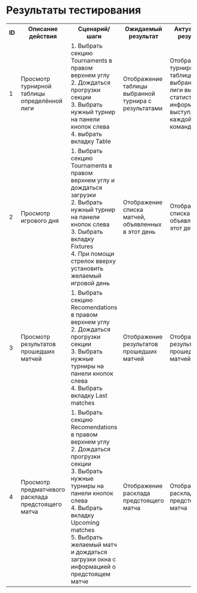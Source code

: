 # Результаты тестирования

<table frame="void">
   <tr>
    <th>ID</th>
    <th>Описание действия</th>
    <th>Сценарий/шаги</th>
    <th>Ожидаемый результат</th>
    <th>Актуальный результат</th>
    <th>Пройдено/Не пройдено</th>
   </tr>
   
   <tr>
    <td> 1 </td>
    <td>Просмотр турнирной таблицы определённой лиги</td>
    <td> 1. Выбрать секцию Tournaments в правом верхнем углу<br> 2. Дождаться прогрузки секции<br> 3. Выбрать нужный турнир на панели кнопок слева<br> 4. выбрать вкладку Table</td>
    <td>Отображение таблицы выбранной турнира с результатами</td>
    <td>Отображение турнирной таблицы выбранной лиги вместе сo статистической информацией выступления каждой команды. </td> 
    <td>**Пройдено**</td>
 </tr> 
   
   <tr>
    <td> 2 </td>
    <td> Просмотр игрового дня</td>
    <td> 1. Выбрать секцию Tournaments в правом верхнем углу и дождаться загрузки<br> 2. Выбрать нужный турнир на панели кнопок слева<br> 3. Dыбрать вкладку Fixtures<br> 4. При помощи стрелок вверху установить желаемый игровой день</td>
    <td>Отображение списка матчей, объявленных в этот день</td>
    <td>Отображение списка матчей, объявленных в этот день</td> 
    <td>**Пройдено**</td>
 </tr> 
 
  <tr>
    <td> 3 </td>
    <td> Просмотр результатов прошедших матчей</td>
    <td> 1. Выбрать секцию Recomendations в правом верхнем углу<br> 2. Дождаться прогрузки секции <br> 3. Выбрать нужные турниры на панели кнопок слева <br> 4. Выбрать вкладку Last matches</td>
    <td>Отображение результатов прошедших матчей</td>
    <td>Отображение результатов прошедших матчей</td> 
    <td>**Пройдено**</td>
 </tr> 
 
  <tr>
    <td> 4 </td>
    <td> Просмотр предматчевого расклада предстоящего матча</td>
    <td> 1. Bыбрать секцию Recomendations в правом верхнем углу <br> 2. Дождаться прогрузки секции <br> 3. Выбрать нужные турниры на панели кнопок слева <br> 4. Bыбрать вкладку Upcoming matches <br> 5. Bыбрать желаемый матч и дождаться загрузки окна с информацией о предстоящем матче</td>
    <td>Отображение расклада предстоящего матча</td>
    <td>Отображение расклада предстоящего матча</td> 
    <td>**Пройдено**</td>
 </tr> 
</table>

